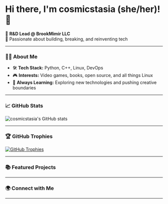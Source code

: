 # Hi there, I'm cosmicstasia (she/her)! 👋

🌌 **R&D Lead @ BrookMimir LLC**  
🚀 Passionate about building, breaking, and reinventing tech

---

### 👨‍💻 About Me


- 🛠️ **Tech Stack:** Python, C++, Linux, DevOps
- 🎮 **Interests:** Video games, books, open source, and all things Linux
- 🧠 **Always Learning:** Exploring new technologies and pushing creative boundaries


---

### 📈 GitHub Stats

![cosmicstasia's GitHub stats](https://github-readme-stats.vercel.app/api?username=cosmicstasia&show_icons=true&theme=tokyonight&count_private=true)

---

### 🏆 GitHub Trophies

[![GitHub Trophies](https://github-profile-trophy.vercel.app/?username=cosmicstasia&theme=tokyonight&column=7)](https://github.com/ryo-ma/github-profile-trophy)

---

### 📚 Featured Projects

<!-- Add links to your favorite or most notable projects here!
- [Project Name](project-link) - short description
- [Another Project](another-link) - short description
-->

---

### 🌍 Connect with Me

<!-- Add your social or professional links here!
[LinkedIn](#)
[Website](#)
[Twitter/X](#)
-->

---

